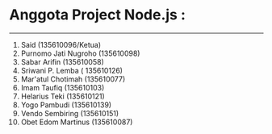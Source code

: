 <html>
<body>
<h1>Anggota Project Node.js : </h1><hr/>
<ol>
<li>Said (135610096/Ketua)</li>
<li>Purnomo Jati Nugroho (135610098)</li>
<li>Sabar Arifin (135610058)</li>
<li>Sriwani P. Lemba ( 135610126)</li>
<li>Mar'atul Chotimah (135610077)</li>
<li>Imam Taufiq (135610103)</li>
<li>Helarius Teki (135610121)</li>
<li>Yogo Pambudi (135610139)</li>
<li>Vendo Sembiring (135610151)</li>
<li>Obet Edom Martinus (135610087)</li>
</ol>
</body>
</html>
